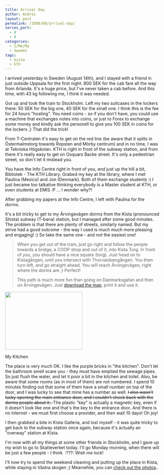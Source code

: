 ```yaml
---
title: Arrival Day
author: Andrei
layout: post
permalink: /2008/08/arrival-day/
series_part:
  - 8
  - 8
categories:
  - I/Me/My
  - Sweden
tags:
  - kista
  - kth
---
```

I arrived yesterday in Sweden (August 14th), and I stayed with a friend in just outside Uppsala for the first night. 800 SEK for the cab fare all the way from Arlanda. It's a huge price, but I've never taken a cab before. And this time, with 43 kg following me, I think it was needed.

Got up and took the train to Stockholm. Left my two suitcases in the lockers there: 50 SEK for the big one, 40 SEK for the small one. I think this is the fee for 24 hours "hosting". You need coins - so if you don't have, you could use a machine that exchanges notes into coins, or just to Forex to exchange some money and kindly ask the personell to give you 100 SEK in coins for the lockers ;) That did the trick!



From T-Centralen it's easy to get on the red line (be aware that it splits in Östermalmstorg towards Ropsten and Mörby centrum) and in no time, I was at Tekniska Högskolan. KTH is right in front of the subway station, and from there it's really easy to get on Osquars Backe street. It's only a pedestrian street, so don't let it mislead you.

You have the Info Centre right in front of you, and just up the hill a bit, Bibliotek - The KTH Library. Grabed my key at the library, where I met Paulina (Mexico) and Jon (Denmark). Both of them exchange students :) I just became too talkative thinking everybody is a Master student at KTH, or even students at EMIS :P ... I wonder why?!

After grabbing my papers at the Info Centre, I left with Paulina for the dorms.

It's a bit tricky to get to my Ärvingevägen dorms from the Kista (pronounced Shista) subway (T-bana) station, but I managed after some good minutes. The problem is that there are plenty of streets, similarly named. But my strive had a good outcome - the way I used is much much more pleasing and engaging! :) So take the same one - and not the easiest one!

> When you get out of the train, just go right and follow the people towards a bridge, a COOP shop and out of it, into Kista Torg. In front of you, you should have a nice square (torg). Just head on to Kistagången, until you intersect with Thorvaidsengången. You then turn left, and go straight ahead. You will reach Ärvingevägen, right where the dorms are ;) Perfect!
> 
> This path is much more fun than going on Danmarksgatan and then on Ärvingevägen. Just [download the map][1], print it and use it.

<div class="wp-caption alignleft" style="width: 262px">
  <img src="http://media.andreineculau.com/school/2008-08-kth-induction/aug15-room/image/600/IMG_5837.JPG" alt="" width="252" height="189" /><p class="wp-caption-text">
    My Kitchen
  </p>
</div>

The place is very much OK. I like the purple bricks in "the kitchen". Don't let the bathroom smell scare you - they must have emptied the sewage pipes. So just flush the water, and let it poor a bit in the kitchen and toilet. Also, be aware that some rooms (as in most of them) are not numbered. I spend 10 minutes finding out that some of them have a small number on top of the door, and I was lucky to see that mine has a number as well. <span style="text-decoration: line-through;">I also wasn't lucky opening the main entrance door, and I couldn't check back with the dorms people about it.. </span>The plastic "key" is actually a magnetic key, even if it doesn't look like one and that's the key to the entrance door. And there is no Internet - we must first choose a provider, and then wait 10 days! Oh joy!

I then grabbed a bite in Kista Galleria, and lost myself - it was quite tricky to get back to the subway station once again, because it's actually an "overway" station at Kista.

I'm now with all my things at some other friends in Stockholm, and I gave up my wish to go to Skatteverket today. I'll go Monday morning, when there will be just a few people - I think  :???: Wish me luck!

I'll now try to spend the weekend cleaning and putting up the place in Kista, while staying in Västra skogen ;) Meanwhile, you can [check out the photos][2]..

 [1]: http://blog.andreineculau.com/wp-content/uploads/2008/08/maps-kista-dorms.pdf
 [2]: http://media.andreineculau.com/school/2008-08-kth-induction/aug15-room/